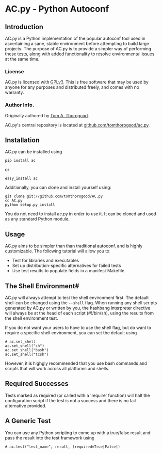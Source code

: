 # AC.py - Python Autoconf #

## Introduction #

AC.py is a Python implementation of the popular autoconf tool used in 
ascertaining a sane, stable environment before attempting to build large
projects. The purpose of AC.py is to provide a simpler way of performing
these tests, along with added functionality to resolve environmental issues
at the same time. 

### License #

AC.py is licensed with [GPLv3](http://www.gnu.org). This is free software that
may be used by anyone for any purposes and distributed freely, and comes with
no warranty. 

### Author Info. #
Originally authored by 
[Tom A. Thorogood](mailto:tom@tomthorogood.com). 

AC.py's central repository is located at
[github.com/tomthorogood/ac.py](http://www.github.com/tomthorogood/ac.py).

## Installation #

AC.py can be installed using

    pip install ac

or

    easy_install ac

Additionally, you can clone and install yourself using:

    git clone git://github.com/tomthorogood/AC.py
    cd AC.py
    python setup.py install

You do not need to install ac.py in order to use it. It can be cloned and used
as any standard Python module.

## Usage #

AC.py aims to be simpler than than traditional autoconf, and is highly 
customizable. The following tutorial will allow you to:

+ Test for libraries and executables
+ Set up distribution-specific alternatives for failed tests
+ Use test results to populate fields in a manifest Makefile.

## The Shell Environment#

AC.py will always attempt to test the shell environment first. The default
shell can be changed using the `--shell` flag. When running any shell scripts
generated by AC.py or written by you, the hashbang interpreter directive will
always be at the head of each script (#!/bin/sh), using the results from the
shell environment test.

If you do not want your users to have to use the shell flag, but do want to
require a specific shell environment, you can set the default using

    # ac.set_shell
    ac.set_shell("sh")
    ac.set_shell("bash")
    ac.set_shell("tcsh")

However, it is highgly recommended that you use bash commands and scripts that
will work across all platforms and shells. 

## Required Successes #

Tests marked as required (or called with a 'require' function) will halt
the configuration script if the test is not a success and there is no 
fail alternative provided.

## A Generic Test #

You can use any Python scripting to come up with a true/false result and
pass the result into the test framework using

    # ac.test("test_name", result, [required=True|False])

